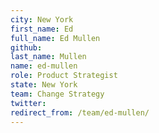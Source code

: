 ```yaml
---
city: New York
first_name: Ed
full_name: Ed Mullen
github: 
last_name: Mullen
name: ed-mullen
role: Product Strategist
state: New York
team: Change Strategy
twitter: 
redirect_from: /team/ed-mullen/
---
```

